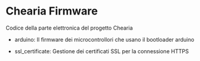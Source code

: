 # Chearia Firmware
Codice della parte elettronica del progetto Chearia


- arduino: 
   Il firmware dei microcontrollori che usano il bootloader arduino

- ssl_certificate:
   Gestione dei certificati SSL per la connessione HTTPS
